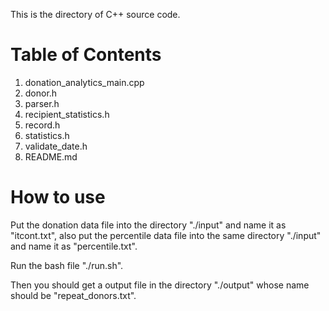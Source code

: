 This is the directory of C++ source code.

# Table of Contents
1. donation_analytics_main.cpp
2. donor.h
3. parser.h
4. recipient_statistics.h
5. record.h
6. statistics.h
7. validate_date.h
8. README.md

# How to use
Put the donation data file into the directory "./input" and name it as "itcont.txt", also put the percentile data file into the same directory "./input" and name it as "percentile.txt".

Run the bash file "./run.sh".

Then you should get a output file in the directory "./output" whose name should be "repeat_donors.txt".
